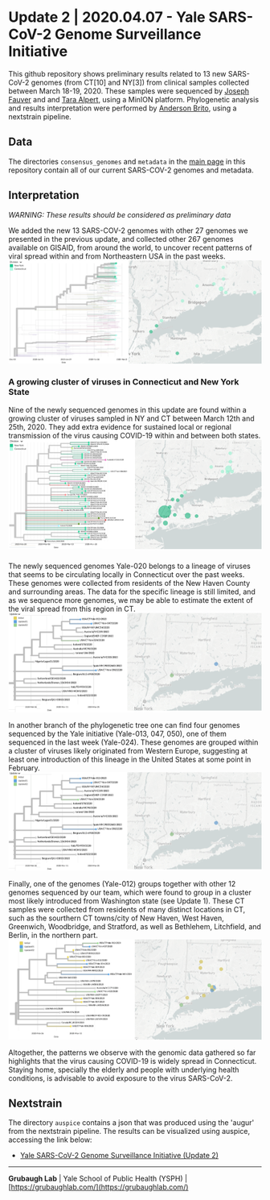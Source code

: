 # Update 2 | 2020.04.07 - Yale SARS-CoV-2 Genome Surveillance Initiative
This github repository shows preliminary results related to 13 new SARS-CoV-2 genomes (from CT[10] and NY[3]) from clinical samples collected between March 18-19, 2020. These samples were sequenced by [Joseph Fauver](https://twitter.com/JosephFauver) and and [Tara Alpert](https://twitter.com/tdalpert), using a MinION platform. Phylogenetic analysis and results interpretation were performed by [Anderson Brito](https://twitter.com/AndersonBrito_), using a nextstrain pipeline.

## Data
The directories `consensus_genomes` and `metadata` in the [main page](https://github.com/grubaughlab/CT-SARS-CoV-2) in this repository contain all of our current SARS-COV-2 genomes and metadata.

## Interpretation

*WARNING: These results should be considered as preliminary data*

We added the new 13 SARS-COV-2 genomes with other 27 genomes we presented in the previous update, and collected other 267 genomes available on GISAID, from around the world, to uncover recent patterns of viral spread within and from Northeastern USA in the past weeks.
![big picture](Picture1.png)

### A growing cluster of viruses in Connecticut and New York State
Nine of the newly sequenced genomes in this update are found within a growing cluster of viruses sampled in NY and CT between March 12th and 25th, 2020. They add extra evidence for sustained local or regional transmission of the virus causing COVID-19 within and between both states.
![NY-CT clade](Picture2.png)

### 
The newly sequenced genomes Yale-020 belongs to a lineage of viruses that seems to be circulating locally in Connecticut over the past weeks. These genomes were collected from residents of the New Haven County and surrounding areas. The data for the specific lineage is still limited, and as we sequence more genomes, we may be able to estimate the extent of the viral spread from this region in CT.
![small CT clade](Picture3.png)


In another branch of the phylogenetic tree one can find four genomes sequenced by the Yale initiative (Yale-013, 047, 050), one of them sequenced in the last week (Yale-024). These genomes are grouped within a cluster of viruses likely originated from Western Europe, suggesting at least one introduction of this lineage in the United States at some point in February.
![European clade](Picture3.png)

Finally, one of the genomes (Yale-012) groups together with other 12 genomes sequenced by our team, which were found to group in a cluster most likely introduced from Washington state (see Update 1). These CT samples were collected from residents of many distinct locations in CT, such as the sourthern CT towns/city of New Haven, West Haven, Greenwich, Woodbridge, and Stratford, as well as Bethlehem, Litchfield, and Berlin, in the northern part.
![WA clade](Picture4.png)

Altogether, the patterns we observe with the genomic data gathered so far highlights that the virus causing COVID-19 is widely spread in Connecticut. Staying home, specially the elderly and people with underlying health conditions, is advisable to avoid exposure to the virus SARS-CoV-2.

## Nextstrain

The directory `auspice` contains a json that was produced using the 'augur' from the nextstrain pipeline. The results can be visualized using auspice, accessing the link below:

* [Yale SARS-CoV-2 Genome Surveillance Initiative (Update 2)](https://nextstrain.org/community/grubaughlab/CT-SARS-CoV-2/update2)


---

**Grubaugh Lab** | Yale School of Public Health (YSPH) | [https://grubaughlab.com/](https://grubaughlab.com/)
